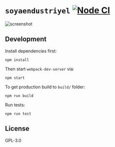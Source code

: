 # `soyaendustriyel` [![Node CI](https://github.com/kutsan/soyaendustriyel/workflows/Node%20CI/badge.svg)](https://github.com/kutsan/soyaendustriyel/actions?query=workflow%3A%22Node+CI%22)

![screenshot](https://raw.githubusercontent.com/kutsan/soyaendustriyel/master/.github/screenshot.png)

## Development

Install dependencies first:

```
npm install
```

Then start `webpack-dev-server` via:

```
npm start
```

To get production build to `build/` folder:

```
npm run build
```

Run tests:

```
npm run test
```

## License

GPL-3.0
